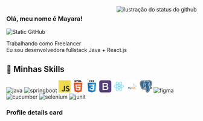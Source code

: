 <img align='right' src="https://github-readme-stats.vercel.app/api?username=MayaraMBastos&show_icons=true&title_color=783c00&text_color=af552e&icon_color=783c00&bg_color=f8efd4&cache_seconds=2300" alt="ilustração do status do github">

### Olá, meu nome é Mayara!

<img src="https://img.shields.io/static/v1?label=Overview&message=MayaraMB&color=f8efd4&style=for-the-badge&logo=GitHub" alt="Static GitHub">

<p>Trabalhando como Freelancer<br/> Eu sou desenvolvedora fullstack Java + React.js</p>


## 🚀 Minhas Skills

<p>
<img height="32" src="https://encrypted-tbn0.gstatic.com/images?q=tbn:ANd9GcSMv-TpvYBkdeqmmrnR6BupRjel9kvl2O39-g&s" alt="java" />
  <img height="32" src="https://upload.wikimedia.org/wikipedia/commons/thumb/7/79/Spring_Boot.svg/1200px-Spring_Boot.svg.png" alt="springboot" />

<img height="32" src="https://raw.githubusercontent.com/github/explore/80688e429a7d4ef2fca1e82350fe8e3517d3494d/topics/javascript/javascript.png" alt="Javascript"/>
<img height="32" src="https://raw.githubusercontent.com/github/explore/80688e429a7d4ef2fca1e82350fe8e3517d3494d/topics/html/html.png" alt="HTML5"/>
<img height="32" src="https://raw.githubusercontent.com/github/explore/80688e429a7d4ef2fca1e82350fe8e3517d3494d/topics/css/css.png" alt="CSS"/>
<img height="32" src="https://raw.githubusercontent.com/github/explore/80688e429a7d4ef2fca1e82350fe8e3517d3494d/topics/bootstrap/bootstrap.png" alt="Bootstrap"/>
<img height="32" src="https://raw.githubusercontent.com/github/explore/80688e429a7d4ef2fca1e82350fe8e3517d3494d/topics/react/react.png" alt="React"/>
<img height="32" src="https://raw.githubusercontent.com/github/explore/80688e429a7d4ef2fca1e82350fe8e3517d3494d/topics/mysql/mysql.png" alt="MySQL"/>
<img height="32" src="https://raw.githubusercontent.com/github/explore/80688e429a7d4ef2fca1e82350fe8e3517d3494d/topics/postgresql/postgresql.png" alt="PostegreSQL"/>
<img height="32" src="https://upload.wikimedia.org/wikipedia/commons/thumb/3/33/Figma-logo.svg/1200px-Figma-logo.svg.png" alt="figma"/>
<img height="32" src="https://www.cdnlogo.com/logos/c/44/cucumber.svg" alt="cucumber"/>
<img height="32" src="https://upload.wikimedia.org/wikipedia/commons/d/d5/Selenium_Logo.png" alt="selenium"/>
<img height="32" src="https://encrypted-tbn0.gstatic.com/images?q=tbn:ANd9GcTufFNCNxN6w9y-VrQFulDKcoiHg33mG1yv0Q&s" alt="junit"/>
<p>

### Profile details card
<div align="center">
<img src="http://github-profile-summary-cards.vercel.app/api/cards/profile-details?username=MayaraMBastos&theme=solarized>
![](https://raw.githubusercontent.com/vn7n24fzkq/vn7n24fzkq/master/profile-summary-card-output/solarized/0-profile-details.svg)
![](https://raw.githubusercontent.com/vn7n24fzkq/vn7n24fzkq/master/profile-summary-card-output/solarized/1-repos-per-language.svg)
![](https://raw.githubusercontent.com/vn7n24fzkq/vn7n24fzkq/master/profile-summary-card-output/solarized/2-most-commit-language.svg)
![](https://raw.githubusercontent.com/vn7n24fzkq/vn7n24fzkq/master/profile-summary-card-output/solarized/3-stats.svg)
![](https://raw.githubusercontent.com/vn7n24fzkq/vn7n24fzkq/master/profile-summary-card-output/solarized/4-productive-time.svg)
</div>
